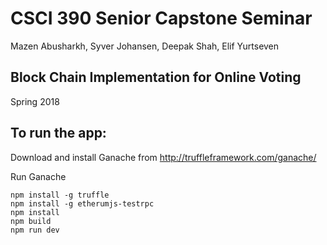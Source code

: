 # CSCI 390 Senior Capstone Seminar
Mazen Abusharkh, Syver Johansen, Deepak Shah, Elif Yurtseven

## Block Chain Implementation for Online Voting
Spring 2018

## To run the app:
Download and install Ganache from http://truffleframework.com/ganache/

Run Ganache

```
npm install -g truffle
npm install -g etherumjs-testrpc
npm install
npm build
npm run dev

```
